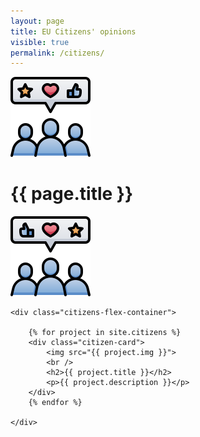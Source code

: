 ```yaml
---
layout: page
title: EU Citizens' opinions
visible: true
permalink: /citizens/
---
```


<div class="citizens">
	<div class="centered-title">
		<img src="/assets/icons/DrawKit-SaaS/Color/Feedback Audience.svg">
		<h1>{{ page.title }}</h1>
		<img src="/assets/icons/DrawKit-SaaS/Color/Feedback Audience.svg" style="transform: scaleX(-1);">
	</div>

	<div class="citizens-flex-container">

		{% for project in site.citizens %}
		<div class="citizen-card">
			<img src="{{ project.img }}">
			<br />
			<h2>{{ project.title }}</h2>
			<p>{{ project.description }}</p>
		</div>
		{% endfor %}

	</div>


</div>